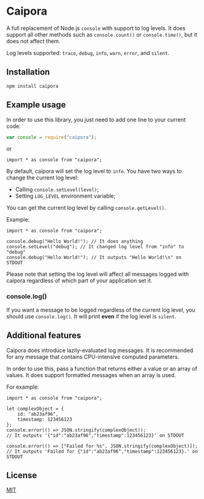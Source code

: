 # Caipora

A full replacement of Node.js `console` with support to log levels. It does support all other methods such as `console.count()` or `console.time()`, but it does not affect them.

Log levels supported: `trace`, `debug`, `info`, `warn`, `error`, and `silent`.

## Installation

```
npm install caipora
```

## Example usage

In order to use this library, you just need to add one line to your current code:
```js
var console = require("caipora");
```
or
```es6
import * as console from "caipora";
```

By default, caipora will set the log level to `info`. You have two ways to change the current log level:
- Calling `console.setLevel(level)`;
- Setting `LOG_LEVEL` environment variable;

You can get the current log level by calling `console.getLevel()`.

Example:
```es6
import * as console from "caipora";

console.debug("Hello World!"); // It does anything
console.setLevel("debug"); // It changed log level from "info" to "debug"
console.debug("Hello World!"); // It outputs "Hello World!\n" on STDOUT
```

Please note that setting the log level will affect all messages logged with caipora regardless of which part of your application set it.

### console.log()

If you want a message to be logged regardless of the current log level, you should use `console.log()`. It will print **even** if the log level is `silent`.

## Additional features

Caipora does introduce lazily-evaluated log messages. It is recommended for any message that contains CPU-intensive computed parameters.

In order to use this, pass a function that returns either a value or an array of values. It does support formatted messages when an array is used.

For example:
```es6
import * as console from "caipora";

let complexObject = {
    id: "ab23af96",
    timestamp: 123456123
};
console.error(() => JSON.stringify(complexObject));
// It outputs '{"id":"ab23af96","timestamp":123456123}' on STDOUT

console.error(() => ["Failed for %s", JSON.stringify(complexObject)]);
// It outputs 'Failed for {"id":"ab23af96","timestamp":123456123}.' on STDOUT
```

## License
[MIT](LICENSE)